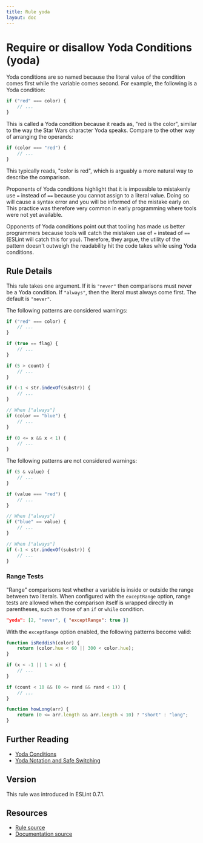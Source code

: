 ```yaml
---
title: Rule yoda
layout: doc
---
```

<!-- Note: No pull requests accepted for this file. See README.md in the root directory for details. -->
# Require or disallow Yoda Conditions (yoda)

Yoda conditions are so named because the literal value of the condition comes first while the variable comes second. For example, the following is a Yoda condition:

```js
if ("red" === color) {
    // ...
}
```

This is called a Yoda condition because it reads as, "red is the color", similar to the way the Star Wars character Yoda speaks. Compare to the other way of arranging the operands:

```js
if (color === "red") {
    // ...
}
```

This typically reads, "color is red", which is arguably a more natural way to describe the comparison.

Proponents of Yoda conditions highlight that it is impossible to mistakenly use `=` instead of `==` because you cannot assign to a literal value. Doing so will cause a syntax error and you will be informed of the mistake early on. This practice was therefore very common in early programming where tools were not yet available.

Opponents of Yoda conditions point out that tooling has made us better programmers because tools will catch the mistaken use of `=` instead of `==` (ESLint will catch this for you). Therefore, they argue, the utility of the pattern doesn't outweigh the readability hit the code takes while using Yoda conditions.

## Rule Details

This rule takes one argument. If it is `"never"` then comparisons must never be a Yoda condition. If `"always"`, then the literal must always come first. The default is `"never"`.

The following patterns are considered warnings:

```js
if ("red" === color) {
    // ...
}
```

```js
if (true == flag) {
    // ...
}
```

```js
if (5 > count) {
    // ...
}
```

```js
if (-1 < str.indexOf(substr)) {
    // ...
}
```

```js
// When ["always"]
if (color == "blue") {
    // ...
}
```

```js
if (0 <= x && x < 1) {
    // ...
}
```

The following patterns are not considered warnings:

```js
if (5 & value) {
    // ...
}
```

```js
if (value === "red") {
    // ...
}
```

```js
// When ["always"]
if ("blue" == value) {
    // ...
}
```

```js
// When ["always"]
if (-1 < str.indexOf(substr)) {
    // ...
}
```

### Range Tests

"Range" comparisons test whether a variable is inside or outside the range between two literals. When configured with the `exceptRange` option, range tests are allowed when the comparison itself is wrapped directly in parentheses, such as those of an `if` or `while` condition.

```json
"yoda": [2, "never", { "exceptRange": true }]
```

With the `exceptRange` option enabled, the following patterns become valid:

```js
function isReddish(color) {
    return (color.hue < 60 || 300 < color.hue);
}
```

```js
if (x < -1 || 1 < x) {
    // ...
}
```

```js
if (count < 10 && (0 <= rand && rand < 1)) {
    // ...
}
```

```js
function howLong(arr) {
    return (0 <= arr.length && arr.length < 10) ? "short" : "long";
}
```

## Further Reading

* [Yoda Conditions](http://en.wikipedia.org/wiki/Yoda_conditions)
* [Yoda Notation and Safe Switching](http://thomas.tuerke.net/on/design/?with=1249091668#msg1146181680)

## Version

This rule was introduced in ESLint 0.7.1.

## Resources

* [Rule source](https://github.com/eslint/eslint/tree/master/lib/rules/yoda.js)
* [Documentation source](https://github.com/eslint/eslint/tree/master/docs/rules/yoda.md)

